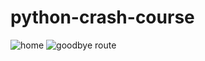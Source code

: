 # python-crash-course

![home](https://user-images.githubusercontent.com/46389554/71595405-49fc2380-2af0-11ea-8d26-6b260c536907.JPG)
![goodbye route](https://user-images.githubusercontent.com/46389554/71595406-49fc2380-2af0-11ea-85c4-a1edb549dcd6.JPG)
